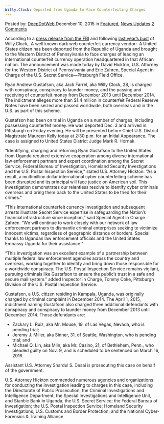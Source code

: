 ```yaml
---
Willy.Clock: Deported from Uganda to Face Counterfeiting Charges
---
```

<article class="post-listing post-12525 post type-post status-publish format-standard has-post-thumbnail hentry  tag-charges tag-counterfeiting tag-deported tag-face tag-uganda tag-willyclock">
<div class="post-inner">
<span>Posted by: <a href="https://www.deepdotweb.com/author/admin/" title="">DeepDotWeb </a></span>
<span>December 10, 2015</span>
<span>in <a href="https://www.deepdotweb.com/category/deepdot-news/" rel="category tag">Featured</a>, <a href="https://www.deepdotweb.com/category/news-updates/" rel="category tag">News Updates</a></span>
<span><a href="https://www.deepdotweb.com/2015/12/10/willy-clock-deported-from-uganda-to-face-counterfeiting-charges/#comments">2 Comments</a></span>


<div id="parent-fieldname-text" class="plain">
<p>According to a <a href="https://www.fbi.gov/pittsburgh/press-releases/2015/u.s.-citizen-deported-from-uganda-to-face-counterfeiting-charges-in-western-pennsylvania?utm_campaign=email-Immediate&amp;utm_medium=email&amp;utm_source=fbi-in-the-news&amp;utm_content=494572">press release from the FBI</a> and following <a href="https://www.deepdotweb.com/2014/12/20/known-dark-net-fake-money-vendor-arrested-uganda/">last year&#8217;s bust</a> of Willy.Clock,  A well known dark web counterfeit currency vendor:  A United States citizen has been deported from the Republic of Uganda and brought to the Western District of Pennsylvania to face charges of leading an international counterfeit currency operation headquartered in that African nation. The announcement was made today by David Hickton, U.S. Attorney for the Western District of Pennsylvania and Eric Zahren, Special Agent in Charge of the U.S. Secret Service—Pittsburgh Field Office.</p>
<p>Ryan Andrew Gustafson, aka Jack Farrel, aka Willy Clock, 28, is charged with conspiracy, conspiracy to launder money, and the passing and receiving of counterfeit money from December 2013 until December 2014. The indictment alleges more than $1.4 million in counterfeit Federal Reserve Notes have been seized and passed worldwide, both overseas and in the U.S. as part of this scheme.</p>
<p>Gustafson had been on trial in Uganda on a number of charges, including possessing counterfeit money. He was deported Dec. 3 and arrived in Pittsburgh on Friday evening. He will be presented before Chief U.S. District Magistrate Maureen Kelly today at 2:30 p.m. for an Initial Appearance. The case is assigned to United States District Judge Mark R. Hornak.</p>
<p>“Identifying, charging and returning Ryan Gustafson to the United States from Uganda required extensive cooperation among diverse international law enforcement partners and expert coordination among the Secret Service, Federal Bureau of Investigation, Homeland Security Investigations and the U.S. Postal Inspection Service,” stated U.S. Attorney Hickton. “As a result, a multimillion dollar international cyber counterfeiting scheme has been disrupted and its principal will face justice on American soil. This investigation demonstrates our relentless resolve to identify cyber criminals overseas and bring them back to the United States to be tried for their crimes.”</p>
<p>“This international counterfeit currency investigation and subsequent arrests illustrate Secret Service expertise in safeguarding the Nation’s financial infrastructure since inception,” said Special Agent in Charge Zahren. “We will continue to work closely with our network of law enforcement partners to dismantle criminal enterprises seeking to victimize innocent victims, regardless of geographic distance or borders. Special thanks to Ugandan law enforcement officials and the United States Embassy Uganda for their assistance.”</p>
<p>“This investigation was an excellent example of a partnership between multiple federal law enforcement agencies across the country and overseas, working together to identify and bring down those responsible for a worldwide conspiracy. The U.S. Postal Inspection Service remains vigilant, pursuing criminals like Gustafson to ensure the public’s trust in a safe and secure mail system.” added Inspector in Charge, Tommy Coke, Pittsburgh Division of the U.S. Postal Inspection Service.</p>
<p>Gustafson, a U.S. citizen residing in Kampala, Uganda, was originally charged by criminal complaint in December 2014. The April 1, 2015, indictment naming Gustafson also charged three additional defendants with conspiracy and conspiracy to launder money from December 2013 until December 2014. Those defendants are:</p>
<ul>
<li>Zackary L. Ruiz, aka Mr. Mouse, 19, of Las Vegas, Nevada, who is pending trial;</li>
<li>Jeremy J. Miller, aka Sinner, 31, of Seattle, Washington, who is pending trial; and</li>
<li>Michael Q. Lin, aka Mlin, aka Mr. Casino, 21, of Bethlehem, Penn., who pleaded guilty on Nov. 9, and is scheduled to be sentenced on March 16, 2016.</li>
</ul>
<p>Assistant U.S. Attorney Shardul S. Desai is prosecuting this case on behalf of the government.</p>
<p>U.S. Attorney Hickton commended numerous agencies and organizations for conducting the investigation leading to charges in this case, including the Directorate of Public Prosecution, the Criminal Investigations and Intelligence Department, the Special Investigations and Intelligence Unit, and Stanbic Bank in Uganda; the U.S. Secret Service; the Federal Bureau of Investigation; the U.S. Postal Inspection Service; Homeland Security Investigations; U.S. Customs and Border Protection; and the National Cyber-Forensics &amp; Training Alliance.</p>
</div>
</div>
<span style="display:none"><a href="https://www.deepdotweb.com/tag/charges/" rel="tag">charges</a> <a href="https://www.deepdotweb.com/tag/counterfeiting/" rel="tag">counterfeiting</a> <a href="https://www.deepdotweb.com/tag/deported/" rel="tag">deported</a> <a href="https://www.deepdotweb.com/tag/face/" rel="tag">face</a> <a href="https://www.deepdotweb.com/tag/uganda/" rel="tag">uganda</a> <a href="https://www.deepdotweb.com/tag/willyclock/" rel="tag">willyclock</a></span> <span style="display:none" class="updated">2015-12-10
